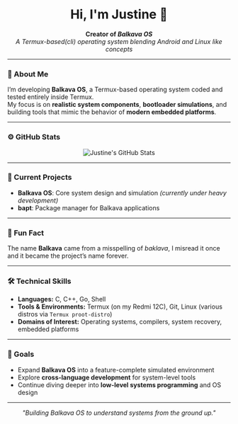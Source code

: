 <h1 align="center">Hi, I'm Justine 👋</h1>

<p align="center">
  <b>Creator of <i>Balkava OS</i></b><br>
  <i>A Termux-based(cli) operating system blending Android and Linux like concepts</i>
</p>

---

### 🧠 About Me  
I’m developing **Balkava OS**, a Termux-based operating system coded and tested entirely inside Termux.  
My focus is on **realistic system components**, **bootloader simulations**, and building tools that mimic the behavior of **modern embedded platforms**.  

---

### ⚙️ GitHub Stats  
<p align="center">
  <img 
    src="https://github-readme-stats-one-bice.vercel.app/api?username=blankblank-2A&show_icons=true&include_all_commits=true&count_private=true&bg_color=00000000&text_color=808080&hide_border=true&show=reviews,discussions_started,discussions_answered,prs_merged,prs_merged_percentage&role=OWNER,ORGANIZATION_MEMBER,COLLABORATOR"
    alt="Justine's GitHub Stats"
  />
</p>

---

### 🔭 Current Projects  
- **Balkava OS**: Core system design and simulation *(currently under heavy development)*  
- **bapt**: Package manager for Balkava applications  

---

### 🎲 Fun Fact  
The name **Balkava** came from a misspelling of *baklava*, I misread it once and it became the project’s name forever.  

---

### 🛠 Technical Skills  
- **Languages:** C, C++, Go, Shell  
- **Tools & Environments:** Termux (on my Redmi 12C), Git, Linux (various distros via `Termux proot-distro`)  
- **Domains of Interest:** Operating systems, compilers, system recovery, embedded platforms  

---

### 🎯 Goals  
- Expand **Balkava OS** into a feature-complete simulated environment  
- Explore **cross-language development** for system-level tools  
- Continue diving deeper into **low-level systems programming** and OS design  

---

<p align="center"><i>"Building Balkava OS to understand systems from the ground up."</i></p>